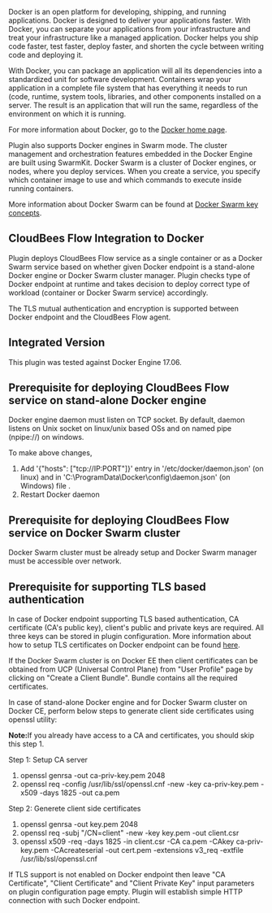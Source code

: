 <p>Docker is an open platform for developing, shipping, and running applications.
Docker is designed to deliver your applications faster. With Docker, you can separate
your applications from your infrastructure and treat your infrastructure like a
managed application. Docker helps you ship code faster, test faster, deploy faster,
and shorten the cycle between writing code and deploying it.</p>

<p>With Docker, you can package an application will all its dependencies into a standardized unit
for software development. Containers wrap your application in a complete file system that has
everything it needs to run (code, runtime, system tools, libraries, and other components installed
on a server.  The result is an application that will run the same, regardless of the environment
on which it is running.</p>

<p>For more information about Docker, go to the <a href="http://www.docker.com/">Docker home page</a>.</p>

<p>Plugin also supports Docker engines in Swarm mode. The cluster management and orchestration features embedded in the Docker Engine are built using SwarmKit. Docker Swarm is a cluster of Docker engines, or nodes, where you deploy services. When you create a service, you specify which container image to use and which commands to execute inside running containers.</p>

<p>More information about Docker Swarm can be found at <a href="https://docs.docker.com/engine/swarm/key-concepts/">Docker Swarm key concepts</a>.</p>


<h2>CloudBees Flow Integration to Docker</h2>

<p>Plugin deploys CloudBees Flow service as a single container or as a Docker Swarm service based on whether given Docker endpoint is a stand-alone Docker engine or Docker Swarm cluster manager. Plugin checks type of Docker endpoint at runtime and takes decision to deploy correct type of workload (container or Docker Swarm service) accordingly.</p>

<p>The TLS mutual authentication and encryption is supported between Docker endpoint and the CloudBees Flow agent.</p>

<h2>Integrated Version</h2>

<p>This plugin was tested against Docker Engine 17.06.</p>
<h2>Prerequisite for deploying CloudBees Flow service on stand-alone Docker engine</h2>
<p>Docker engine daemon must listen on TCP socket. By default, daemon listens on Unix socket on linux/unix based OSs and on named pipe (npipe://) on windows. </p>
<p>To make above changes, </p>
<ol>
    <li>Add '{"hosts": ["tcp://IP:PORT"]}' entry in '/etc/docker/daemon.json' (on linux) and in 'C:\ProgramData\Docker\config\daemon.json' (on Windows) file .</li>
    <li>Restart Docker daemon</li>
</ol>
<h2>Prerequisite for deploying CloudBees Flow service on Docker Swarm cluster</h2>
<p>Docker Swarm cluster must be already setup and Docker Swarm manager must be accessible over network.</p>

<h2>Prerequisite for supporting TLS based authentication</h2>
<p>In case of Docker endpoint supporting TLS based authentication, CA certificate (CA's public key), client's public and private keys are required. All three keys can be stored in plugin configuration.
More information about how to setup TLS certificates on Docker endpoint can be found <a href="https://github.com/docker/docker.github.io/blob/master/swarm/configure-tls.md">here</a>.</p>
<p>If the Docker Swarm cluster is on Docker EE then client certificates can be obtained from UCP (Universal Control Plane) from "User Profile" page by clicking on "Create a Client Bundle". Bundle contains all the required certificates. </p>
<p>In case of stand-alone Docker engine and for Docker Swarm cluster on Docker CE, perform below steps to generate client side certificates using openssl utility:</p>
<p><b>Note:</b>If you already have access to a CA and certificates, you should skip this step 1.</p>
<p>Step 1: Setup CA server</p>
<ol>
    <li>openssl genrsa -out ca-priv-key.pem 2048</li>
    <li>openssl req -config /usr/lib/ssl/openssl.cnf -new -key ca-priv-key.pem -x509 -days 1825 -out ca.pem</li>
</ol>
<p>Step 2: Generete client side certificates</p>
    <ol>
        <li>openssl genrsa -out key.pem 2048</li>
        <li>openssl req -subj "/CN=client" -new -key key.pem -out client.csr</li>
        <li>openssl x509 -req -days 1825 -in client.csr -CA ca.pem -CAkey ca-priv-key.pem -CAcreateserial -out cert.pem -extensions v3_req -extfile /usr/lib/ssl/openssl.cnf</li>
    </ol>

<p>If TLS support is not enabled on Docker endpoint then leave "CA Certificate", "Client Certificate" and "Client Private Key" input parameters on plugin configuration page empty. Plugin will establish simple HTTP connection with such Docker endpoint.</p>
